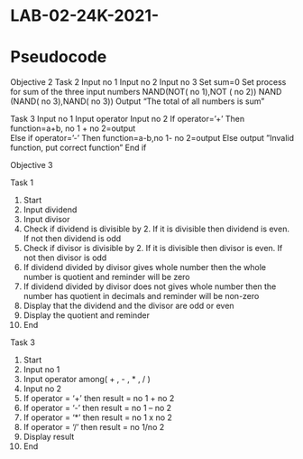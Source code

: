 
# LAB-02-24K-2021-

# Pseudocode 

Objective 2 
Task 2 
Input no 1
Input no 2
Input no 3 
Set sum=0
Set process for sum of the three input numbers 
NAND(NOT( no 1),NOT ( no 2)) NAND (NAND( no 3),NAND( no 3))
Output “The total of all numbers is sum”
   




Task 3
Input no 1 
Input operator 
Input no 2
If operator=’+’
Then function=a+b, no 1 + no 2=output   
Else if operator=’-’
Then function=a-b,no 1- no 2=output 
Else output ”Invalid function, put correct function” 
End if 

Objective 3

Task 1
1.	Start 
2.	Input dividend 
3.	Input divisor 
4.	Check if dividend is divisible by 2. If it is divisible then dividend is even. If not then dividend is odd
5.	Check if divisor is divisible by 2. If it is divisible then divisor is even. If not then divisor is odd  
6.	If dividend divided by divisor gives whole number then the whole number is quotient and reminder will be zero 
7.	If dividend divided by divisor does not gives whole number then the number has quotient in decimals and reminder will be non-zero 
8.	Display that the dividend and the divisor are odd or even
9.	Display the quotient and reminder 
10.	End

Task 3
1.	Start 
2.	Input no 1
3.	Input operator among( + , - , * , / )  
4.	Input no 2
5.	If operator = ‘+’  then result = no 1 + no 2
6.	If operator = ‘-’ then result = no 1 – no 2 
7.	If operator = ‘*’ then  result = no 1 x no 2
8.	If operator = ‘/’ then result = no 1/no 2  
9.	Display result 
10.	End
